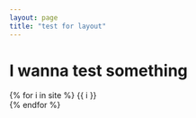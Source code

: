 ```yaml
---
layout: page
title: "test for layout"
---
```


# I wanna test something  

{% for i in site %}
{{ i }}  
{% endfor %}
